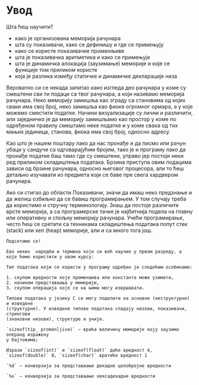 # Увод

Шта ћеш научити?

- како је организована меморија рачунара
- шта су показивачи, како се дефинишу и где се примењују
- како се користе показивачке променљиве
- шта је показивачка аритметика и како се примењује
- шта је динамичка алокација (заузимање) меморије и које се функције том приликом користе
- која је разлика између статичке и динамичке декларације низа

Вероватно си се некада запитао како изгледа део рачунара у коме су смештени сви ти подаци са твог рачунара, а који називамо меморија рачунара. Неко меморију замишља као зграду са становима од којих сваки има свој број, неко замишља као фиоке огромног ормара, а у које можемо сместити податке. Начини визуализације су лични и различити, али заједничко је да меморију замишљамо као простор у коме по одређеном правилу смештамо неке податке и у коме свака од тих мањих јединица, станова, фиока има свој број, односно адресу. 

Као што је нашем поштару лако да нас пронађе и да писмо или рачун убаци у сандуче са одговарајућим бројем, тако је и програму лако да пронађе податке баш тамо где су смештени, управо јер постоји неки ред приликом складиштења података. Брзина приступа овим подацима зависи од брзине рачунара, односно његовог процесора, али то ћеш детаљно изучавати из предмета који се баве пре свега хардвером рачунара.

Ако си стигао до области Показивачи, значи да имаш неко предзнање и да желиш озбиљно да се бавиш програмирањем. У том случају треба да користимо и стручну терминологију. Знаш да постоје различите врсте меморија, а са програмерске тачке је најбитнија подела на главну или оперативну и спољну меморију рачунара. Учећи програмирање, често ћеш се сретати са техникама складиштења података попут стек (stack) или хеп (heap) меморије, али и са много тога још.

```{infonote}
Подсетимо се!

Ево неких  наредби и термина које си већ научио у првом разреду, а које ћемо користити у овом курсу:

Тип података који се користи у програму одређен је следећим особинама:

1. скупом вредности које променљива или константа може узимати,
2. начином представљања у меморији,
3. скупом операција које се на њима могу извршавати.

Типови података у језику С се могу поделити на основне (неструктурне) и изведене
(структурне). У изведене типове података спадају низови, показивачи, стрингови
(знаковни низови), структуре и уније.

`sizeof(tip_ promenljive)` – враћа величину меморије коју заузима операнд изражену
у бајтовима;

Изрази `sizeof(int)` и `sizeof(float)` даће вредност 4, `sizeof(double)` 8, `sizeof(char)` вратиће вредност 1

`%d` – конверзија за представљање декадне целобројне вредности

`%x` – конверзија за представљање хексадекадне вредности
```